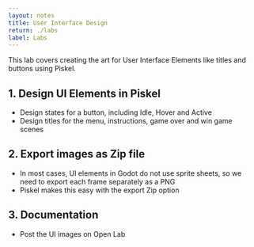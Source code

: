 ```yaml
---
layout: notes
title: User Interface Design
return: ./labs
label: Labs
---
```


This lab covers creating the art for User Interface Elements like titles and buttons using Piskel.

## 1. Design UI Elements in Piskel
- Design states for a button, including Idle, Hover and Active
- Design titles for the menu, instructions, game over and win game scenes

## 2. Export images as Zip file
- In most cases, UI elements in Godot do not use sprite sheets, so we need to export each frame separately as a PNG
- Piskel makes this easy with the export Zip option

## 3. Documentation
- Post the UI images on Open Lab
